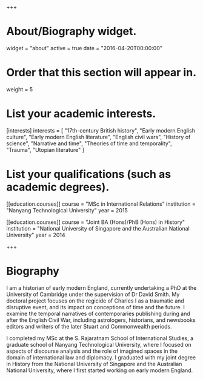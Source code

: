 +++
# About/Biography widget.
widget = "about"
active = true
date = "2016-04-20T00:00:00"

# Order that this section will appear in.
weight = 5

# List your academic interests.
[interests]
  interests = [
    "17th-century British history",
    "Early modern English culture",
    "Early modern English literature",
    "English civil wars",
    "History of science",
    "Narrative and time",
    "Theories of time and temporality",
    "Trauma",
    "Utopian literature"
  ]

# List your qualifications (such as academic degrees).
[[education.courses]]
  course = "MSc in International Relations"
  institution = "Nanyang Technological University"
  year = 2015

[[education.courses]]
  course = "Joint BA (Hons)/PhB (Hons) in History"
  institution = "National University of Singapore and the Australian National University"
  year = 2014
 
+++

# Biography

I am a historian of early modern England, currently undertaking a PhD at the University of Cambridge under the supervision of Dr David Smith. My doctoral project focuses on the regicide of Charles I as a traumatic and disruptive event, and its impact on conceptions of time and the future. I examine the temporal narratives of contemporaries publishing during and after the English Civil War, including astrologers, historians, and newsbooks editors and writers of the later Stuart and Commonwealth periods. 

I completed my MSc at the S. Rajaratnam School of International Studies, a graduate school of Nanyang Technological University, where I focused on aspects of discourse analysis and the role of imagined spaces in the domain of international law and diplomacy. I graduated with my joint degree in History from the National University of Singapore and the Australian National University, where I first started working on early modern England.

